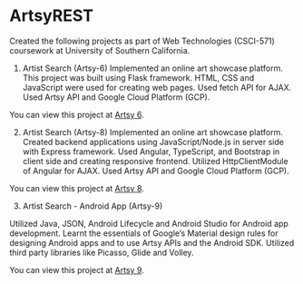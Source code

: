 # ArtsyREST

Created the following projects as part of Web Technologies (CSCI-571) coursework at University of Southern California. 

1) Artist Search (Artsy-6)
Implemented an online art showcase platform. This project was built using Flask framework. HTML, CSS and JavaScript were used for creating web pages. 
Used fetch API for AJAX. Used Artsy API and Google Cloud Platform (GCP).

  You can view this project at [Artsy 6](https://youtu.be/CF1vxgs1hnQ/).


2) Artist Search (Artsy-8)
Implemented an online art showcase platform. Created backend applications using JavaScript/Node.js in server side with Express framework. 
Used Angular, TypeScript, and Bootstrap in client side and creating responsive frontend. Utilized HttpClientModule of Angular for AJAX. 
Used Artsy API and Google Cloud Platform (GCP).

  You can view this project at [Artsy 8](https://youtu.be/qwqJlY7wqtM/).


3) Artist Search - Android App (Artsy-9)

Utilized Java, JSON, Android Lifecycle and Android Studio for Android app development. 
Learnt the essentials of Google’s Material design rules for designing Android apps and to use Artsy APIs and the Android SDK. 
Utilized third party libraries like Picasso, Glide and Volley.

  You can view this project at [Artsy 9](https://youtu.be/25WrNF5HvFE/).

